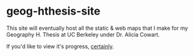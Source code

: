# geog-hthesis-site
This site will eventually host all the static & web maps that I make for my Geography H. Thesis at UC Berkeley under Dr. Alicia Cowart.

If you'd like to view it's progress, [certainly](https://madizhen.github.io/geog-hthesis-site/).